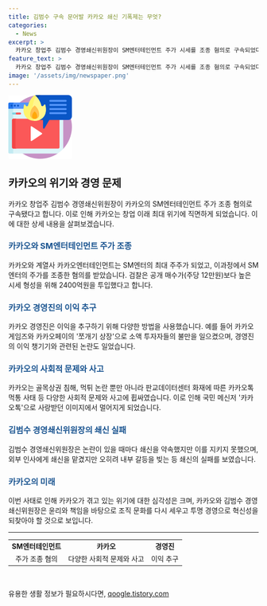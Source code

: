 ```yaml
---
title: 김범수 구속 문어발 카카오 쇄신 기폭제는 무엇?
categories:
  - News
excerpt: >
  카카오 창업주 김범수 경영쇄신위원장이 SM엔터테인먼트 주가 시세를 조종 혐의로 구속되었다. 이로써 카카오는 창사 이래 최대 위기에 직면했으며, 법인은 인수 경쟁 상대인 하이브의 공개매수를 방해하기 위해 SM엔터 주가를 조작했다는 혐의를 받았다. 이로인해 카카오뱅크가 강제 매각 대상이 되었으며, 카카오그룹에 미치는 충격파가 상당히 크다는 지적이 나왔다. 카카오는 사회적 문제 기업으로 추락하며, 경영진의 이익 추구에 대한 논란이 일고 있다. 이번 일을 계기로 김 위원장과 카카오는 윤리와 책임을 바탕으로 조직 문화를 다시 세우고 투명 경영으로 혁신성을 되찾아야 한다.
feature_text: >
  카카오 창업주 김범수 경영쇄신위원장이 SM엔터테인먼트 주가 시세를 조종 혐의로 구속되었다. 이로써 카카오는 창사 이래 최대 위기에 직면했으며, 법인은 인수 경쟁 상대인 하이브의 공개매수를 방해하기 위해 SM엔터 주가를 조작했다는 혐의를 받았다. 이로인해 카카오뱅크가 강제 매각 대상이 되었으며, 카카오그룹에 미치는 충격파가 상당히 크다는 지적이 나왔다. 카카오는 사회적 문제 기업으로 추락하며, 경영진의 이익 추구에 대한 논란이 일고 있다. 이번 일을 계기로 김 위원장과 카카오는 윤리와 책임을 바탕으로 조직 문화를 다시 세우고 투명 경영으로 혁신성을 되찾아야 한다.
image: '/assets/img/newspaper.png'
---
```


<p><img src="/assets/img/news.png" alt="rentncar 속보" /></p>

<h2 data-ke-size="size26">카카오의 위기와 경영 문제</h2>

<p data-ke-size="size16">카카오 창업주 김범수 경영쇄신위원장이 카카오의 SM엔터테인먼트 주가 조종 혐의로 구속됐다고 합니다. 이로 인해 카카오는 창업 이래 최대 위기에 직면하게 되었습니다. 이에 대한 상세 내용을 살펴보겠습니다.</p>

<h3><b><span style="color: #1a5490;">카카오와 SM엔터테인먼트 주가 조종</span></b></h3>

<p data-ke-size="size16">카카오와 계열사 카카오엔터테인먼트는 SM엔터의 최대 주주가 되었고, 이과정에서 SM엔터의 주가를 조종한 혐의를 받았습니다. 검찰은 공개 매수가(주당 12만원)보다 높은 시세 형성을 위해 2400억원을 투입했다고 합니다.</p>

<h3><b><span style="color: #1a5490;">카카오 경영진의 이익 추구</span></b></h3>

<p data-ke-size="size16">카카오 경영진은 이익을 추구하기 위해 다양한 방법을 사용했습니다. 예를 들어 카카오게임즈와 카카오페이의 '쪼개기 상장'으로 소액 투자자들의 불만을 일으켰으며, 경영진의 이익 챙기기와 관련된 논란도 일었습니다.</p>

<h3><b><span style="color: #1a5490;">카카오의 사회적 문제와 사고</span></b></h3>

<p data-ke-size="size16">카카오는 골목상권 침해, 먹튀 논란 뿐만 아니라 판교데이터센터 화재에 따른 카카오톡 먹통 사태 등 다양한 사회적 문제와 사고에 휩싸였습니다. 이로 인해 국민 메신저 '카카오톡'으로 사랑받던 이미지에서 멀어지게 되었습니다.</p>

<h3><b><span style="color: #1a5490;">김범수 경영쇄신위원장의 쇄신 실패</span></b></h3>

<p data-ke-size="size16">김범수 경영쇄신위원장은 논란이 있을 때마다 쇄신을 약속했지만 이를 지키지 못했으며, 외부 인사에게 쇄신을 맡겼지만 오히려 내부 갈등을 빚는 등 쇄신의 실패를 보였습니다.</p>

<h3><b><span style="color: #1a5490;">카카오의 미래</span></b></h3>

<p data-ke-size="size16">이번 사태로 인해 카카오가 겪고 있는 위기에 대한 심각성은 크며, 카카오와 김범수 경영쇄신위원장은 윤리와 책임을 바탕으로 조직 문화를 다시 세우고 투명 경영으로 혁신성을 되찾아야 할 것으로 보입니다.</p>

<hr>

<table>
    <tbody>
        <tr>
            <td style="text-align: center; height: 17px;"><b>SM엔터테인먼트</b></td>
            <td style="text-align: center; height: 17px;"><b>카카오</b></td>
            <td style="text-align: center; height: 17px;"><b>경영진</b></td>
        </tr>
        <tr>
            <td style="text-align: center; height: 17px;">주가 조종 혐의</td>
            <td style="text-align: center; height: 17px;">다양한 사회적 문제와 사고</td>
            <td style="text-align: center; height: 17px;">이익 추구</td>
        </tr>
    </tbody>
</table>

<p data-ke-size="size16">&nbsp;</p>
유용한 생활 정보가 필요하시다면, <a href="https://qoogle.tistory.com" rel="dofollow">qoogle.tistory.com</a>


